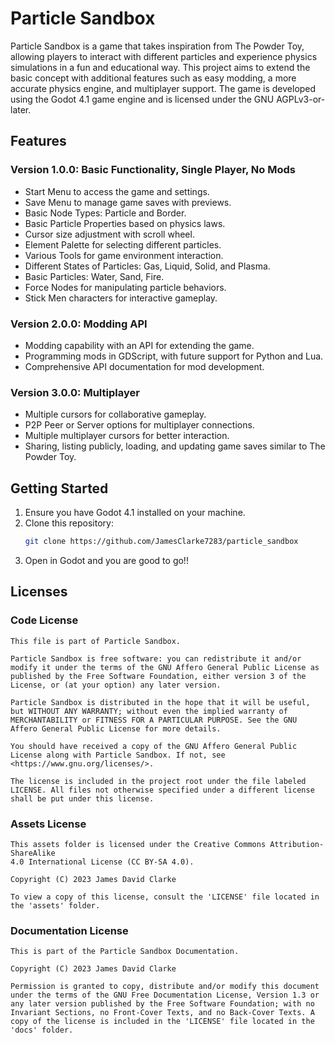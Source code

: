 # Particle Sandbox

Particle Sandbox is a game that takes inspiration from The Powder Toy, allowing
players to interact with different particles and experience physics simulations
in a fun and educational way. This project aims to extend the basic concept with
additional features such as easy modding, a more accurate physics engine, and
multiplayer support. The game is developed using the Godot 4.1 game engine and
is licensed under the GNU AGPLv3-or-later.

## Features

### Version 1.0.0: Basic Functionality, Single Player, No Mods

- Start Menu to access the game and settings.
- Save Menu to manage game saves with previews.
- Basic Node Types: Particle and Border.
- Basic Particle Properties based on physics laws.
- Cursor size adjustment with scroll wheel.
- Element Palette for selecting different particles.
- Various Tools for game environment interaction.
- Different States of Particles: Gas, Liquid, Solid, and Plasma.
- Basic Particles: Water, Sand, Fire.
- Force Nodes for manipulating particle behaviors.
- Stick Men characters for interactive gameplay.

### Version 2.0.0: Modding API

- Modding capability with an API for extending the game.
- Programming mods in GDScript, with future support for Python and Lua.
- Comprehensive API documentation for mod development.

### Version 3.0.0: Multiplayer

- Multiple cursors for collaborative gameplay.
- P2P Peer or Server options for multiplayer connections.
- Multiple multiplayer cursors for better interaction.
- Sharing, listing publicly, loading, and updating game saves similar to The
  Powder Toy.

## Getting Started

1. Ensure you have Godot 4.1 installed on your machine.
2. Clone this repository:
   ```bash
   git clone https://github.com/JamesClarke7283/particle_sandbox
   ```
3. Open in Godot and you are good to go!!

## Licenses

### Code License

    This file is part of Particle Sandbox.

    Particle Sandbox is free software: you can redistribute it and/or modify it under the terms of the GNU Affero General Public License as published by the Free Software Foundation, either version 3 of the License, or (at your option) any later version.

    Particle Sandbox is distributed in the hope that it will be useful, but WITHOUT ANY WARRANTY; without even the implied warranty of MERCHANTABILITY or FITNESS FOR A PARTICULAR PURPOSE. See the GNU Affero General Public License for more details.

    You should have received a copy of the GNU Affero General Public License along with Particle Sandbox. If not, see <https://www.gnu.org/licenses/>.

    The license is included in the project root under the file labeled LICENSE. All files not otherwise specified under a different license shall be put under this license.

### Assets License

    This assets folder is licensed under the Creative Commons Attribution-ShareAlike
    4.0 International License (CC BY-SA 4.0).

    Copyright (C) 2023 James David Clarke

    To view a copy of this license, consult the 'LICENSE' file located in the 'assets' folder.

### Documentation License

    This is part of the Particle Sandbox Documentation.

    Copyright (C) 2023 James David Clarke

    Permission is granted to copy, distribute and/or modify this document under the terms of the GNU Free Documentation License, Version 1.3 or any later version published by the Free Software Foundation; with no Invariant Sections, no Front-Cover Texts, and no Back-Cover Texts. A copy of the license is included in the 'LICENSE' file located in the 'docs' folder.
